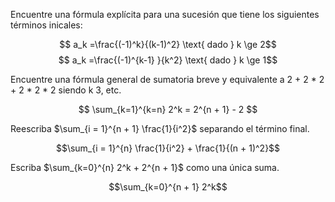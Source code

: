 Encuentre una fórmula explícita para una sucesión que tiene los
siguientes términos inicales:

$$ a_k =\frac{(-1)^k}{(k-1)^2} \text{ dado } k \ge 2$$
$$ a_k =\frac{(-1)^{k-1} }{k^2} \text{ dado } k \ge 1$$

Encuentre una fórmula general de sumatoria breve y equivalente
a 2 + 2 * 2 + 2 * 2 * 2 siendo k 3, etc.

$$ \sum_{k=1}^{k=n} 2^k = 2^{n + 1} - 2 $$

Reescriba $\sum_{i = 1}^{n + 1} \frac{1}{i^2}$ separando el término final.

$$\sum_{i = 1}^{n} \frac{1}{i^2} + \frac{1}{(n + 1)^2}$$

Escriba $\sum_{k=0}^{n} 2^k + 2^{n + 1}$ como una única suma.

$$\sum_{k=0}^{n + 1} 2^k$$
